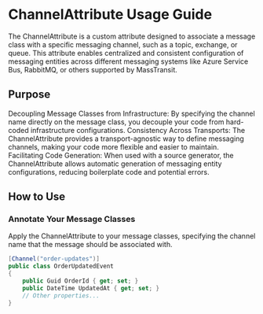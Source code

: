 # ChannelAttribute Usage Guide

The ChannelAttribute is a custom attribute designed to associate a message class with a specific messaging channel, such
as a topic, exchange, or queue. This attribute enables centralized and consistent configuration of messaging entities
across different messaging systems like Azure Service Bus, RabbitMQ, or others supported by MassTransit.

## Purpose

Decoupling Message Classes from Infrastructure: By specifying the channel name directly on the message class, you
decouple your code from hard-coded infrastructure configurations.
Consistency Across Transports: The ChannelAttribute provides a transport-agnostic way to define messaging channels,
making your code more flexible and easier to maintain.
Facilitating Code Generation: When used with a source generator, the ChannelAttribute allows automatic generation of
messaging entity configurations, reducing boilerplate code and potential errors.

## How to Use

### Annotate Your Message Classes

Apply the ChannelAttribute to your message classes, specifying the channel name that the message should be associated
with.

```csharp
[Channel("order-updates")]
public class OrderUpdatedEvent
{
    public Guid OrderId { get; set; }
    public DateTime UpdatedAt { get; set; }
    // Other properties...
}
```